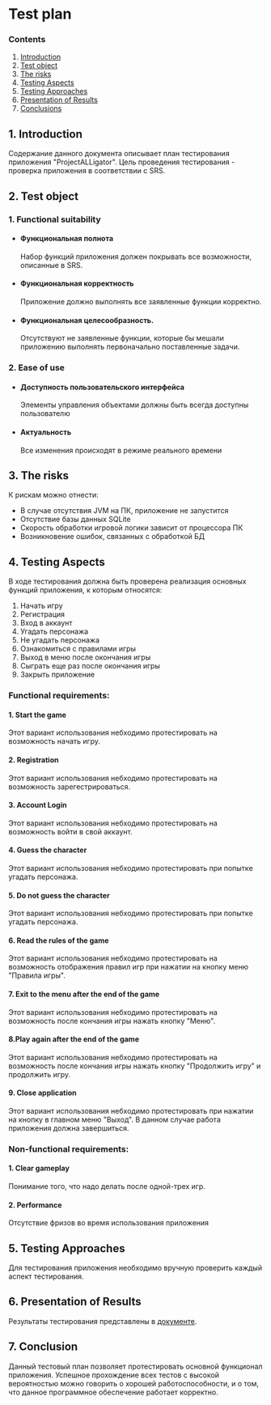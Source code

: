 # Test plan
 ### Contents
  1. [Introduction](#1)
  2. [Test object](#2)
  3. [The risks](#3)
  4. [Testing Aspects](#4)<br>
  5. [Testing Approaches](#5)
  6. [Presentation of Results](#6)
  7. [Сonclusions](#7)
  <a name="1"></a>
 ## 1. Introduction
Содержание данного документа описывает план тестирования приложения "ProjectALLigator". Цель проведения тестирования - проверка приложения в соответствии с SRS.
<a name="2"></a>
 ## 2. Test object
### 1. Functional suitability
-   #### Функциональная полнота
    Набор функций приложения должен покрывать все возможности, описанные в SRS.
-   #### Функциональная корректность
    Приложение должно выполнять все заявленные функции корректно.
-   #### Функциональная целесообразность.
    Отсутствуют не заявленные функции, которые бы мешали приложению выполнять первоначально поставленные задачи.
### 2. Ease of use
-   #### Доступность пользовательского интерфейса
    Элементы управления объектами должны быть всегда доступны пользователю
-   #### Актуальность
    Все изменения происходят в режиме реального времени
<a name="3"></a>
## 3. The risks
К рискам можно отнести:
- В случае отсутствия JVM на ПК, приложение не запустится
- Отсутствие базы данных SQLite
- Скорость обработки игровой логики зависит от процессора ПК
- Возникновение ошибок, связанных с обработкой БД
<a name="4"></a>
 ## 4. Testing Aspects
В ходе тестирования должна быть проверена реализация основных функций приложения, к которым относятся:  
1. Начать игру
2. Регистрация
3. Вход в аккаунт
4. Угадать персонажа
5. Не угадать персонажа
6. Ознакомиться с правилами игры
7. Выход в меню после окончания игры
8. Сыграть еще раз после окончания игры
9. Закрыть приложение

### Functional requirements:
#### 1. Start the game
Этот вариант использования небходимо протестировать на возможность начать игру.

#### 2. Registration
Этот вариант использования небходимо протестировать на возможность зарегестрироваться.

#### 3. Account Login
Этот вариант использования небходимо протестировать на возможность войти в свой аккаунт.

#### 4. Guess the character
Этот вариант использования небходимо протестировать при попытке угадать персонажа.

#### 5. Do not guess the character
Этот вариант использования небходимо протестировать при попытке угадать персонажа.

#### 6. Read the rules of the game
Этот вариант использования небходимо протестировать на возможность отображения правил игр при нажатии на кнопку меню "Правила игры".

#### 7. Exit to the menu after the end of the game
Этот вариант использования небходимо протестировать на возможность после кончания игры нажать кнопку "Меню".

#### 8.Play again after the end of the game
Этот вариант использования небходимо протестировать на возможность после кончания игры нажать кнопку "Продолжить игру" и продолжить игру.

#### 9. Close application
Этот вариант использования небходимо протестировать при нажатии на кнопку в главном меню "Выход". В данном случае работа приложения должна завершиться.

### Non-functional requirements:
#### 1. Clear gameplay
Понимание того, что надо делать после одной-трех игр.

#### 2. Performance
Отсутствие фризов во время использования приложения

<a name="5"></a>
## 5. Testing Approaches
Для тестирования приложения необходимо вручную проверить каждый аспект тестирования.

<a name="6"></a>
## 6. Presentation of Results
Результаты тестирования представлены в [документе](https://github.com/bar47ney/trtpo_two/blob/master/test/Test%20result.md).

<a name="7"></a>
## 7. Conclusion
Данный тестовый план позволяет протестировать основной функционал приложения. Успешное прохождение всех тестов с высокой вероятностью можно говорить о хорошей работоспособности, и о том, что данное программное обеспечение работает корректно.

    


